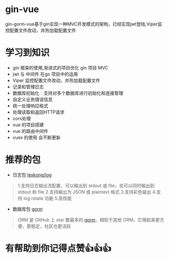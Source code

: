# gin-vue
gin-gorm-vue基于gin实现一种MVC开发模式的架构，已经实现jwt登陆,Viper监控配置文件改动，并热加载配置文件

# 学习到知识
- gin 框架的使用,渐进式的项目优化 gin 项目 MVC
- jwt 与 中间件 在go 项目中的运用
- Viper 监控配置文件改动，并热加载配置文件
- 记录和管理日志
- 数据库初始化：支持对多个数据库进行初始化和连接管理
- 自定义业务错误信息
- 统一处理响应格式
- 处理读取和返回HTTP请求
- cors处理
- vue 的项目搭建
- vue 的路由中间件
- vuex 的使用
会不断更新

# 推荐的包 
- 日志包 [lexkong/log](https://github.com/lexkong/log)
> 1.支持日志输出流配置，可以输出到 stdout 或 file，也可以同时输出到 stdout 和 file
  2.支持输出为 JSON 或 plaintext 格式
  3.支持彩色输出
  4.支持 log rotate 功能
  5.高性能
- 数据库包 [gorm](https://github.com/jinzhu/gorm)
>ORM 是 GitHub 上 star 数最多的 [gorm](https://github.com/jinzhu/gorm)，相较于其他 ORM，它用起来更方便，更稳定，社区也更活跃

  
# 有帮助到你记得点赞👍👍👍